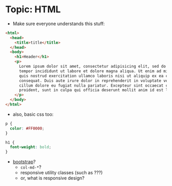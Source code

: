 Topic: HTML
===

- Make sure everyone understands this stuff:
```html
<html>
  <head>
    <title>title</title>
  </head>
  <body>
    <h1>Header</h1>
    <p>
      Lorem ipsum dolor sit amet, consectetur adipisicing elit, sed do eiusmod
      tempor incididunt ut labore et dolore magna aliqua. Ut enim ad minim veniam,
      quis nostrud exercitation ullamco laboris nisi ut aliquip ex ea commodo
      consequat. Duis aute irure dolor in reprehenderit in voluptate velit esse
      cillum dolore eu fugiat nulla pariatur. Excepteur sint occaecat cupidatat non
      proident, sunt in culpa qui officia deserunt mollit anim id est laborum.
    </p>
  </body>
</html>
```

- also, basic css too:
```css
p {
  color: #FF0000;
}

h1 {
  font-weight: bold;
}
```

- [bootstrap](http://getbootstrap.com)?
  - `col-md-*`?
  - responsive utility classes (such as ???)
  - or, what is responsive design?
